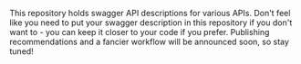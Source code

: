This repository holds swagger API descriptions for various APIs. Don't feel like you need to put your swagger description in this repository if you don't want to - you can keep it closer to your code if you prefer. Publishing recommendations and a fancier workflow will be announced soon, so stay tuned!
